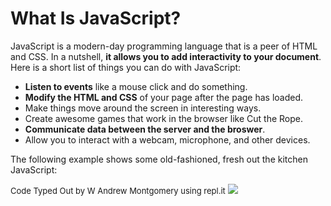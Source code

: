 # What Is JavaScript?

JavaScript is a modern-day programming language that is a peer of HTML and CSS. In a nutshell, **it allows you to add interactivity to your document**. Here is a short list of things you can do with JavaScript:
- **Listen to events** like a mouse click and do something.
- **Modify the HTML and CSS** of your page after the page has loaded.
- Make things move around the screen in interesting ways.
- Create awesome games that work in the browser like Cut the Rope.
- **Communicate data between the server and the broswer**.
- Allow you to interact with a webcam, microphone, and other devices.

The following example shows some old-fashioned, fresh out the kitchen JavaScript:

<font size="2">Code Typed Out by W Andrew Montgomery using repl.it</font>
<img src="C:\Users\wamon\Desktop\Self_Learning-JavaScript\Absolute Beginner's Guide\Chapter 1 Hello, World!\CodeSnippet\DefaultCode.PNG"
/>



